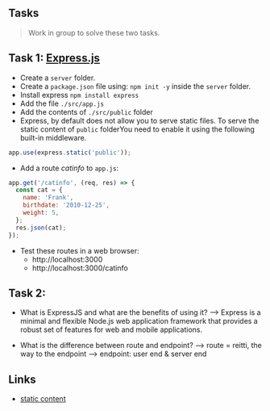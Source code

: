 ## Tasks

> Work in group to solve these two tasks.

## Task 1: [Express.js](https://expressjs.com/)

- Create a `server` folder.
- Create a `package.json` file using: `npm init -y` inside the `server` folder.
- Install express `npm install express`
- Add the file `./src/app.js`
- Add the contents of `./src/public` folder
- Express, by default does not allow you to serve static files. To serve the static content of `public` folderYou need to enable it using the following built-in middleware.

```js
app.use(express.static('public'));
```

- Add a route _catinfo_ to `app.js`:

```js
app.get('/catinfo', (req, res) => {
  const cat = {
    name: 'Frank',
    birthdate: '2010-12-25',
    weight: 5,
  };
  res.json(cat);
});
```

- Test these routes in a web browser:
  - http://localhost:3000
  - http://localhost:3000/catinfo

## Task 2:

- What is ExpressJS and what are the benefits of using it?
--> Express is a minimal and flexible Node.js web application framework that provides a robust set of features for web and mobile applications.

- What is the difference between route and endpoint?
--> route = reitti, the way to the endpoint
--> endpoint: user end & server end

## Links

- [static content](https://expressjs.com/en/starter/static-files.html)
